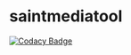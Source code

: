 # saintmediatool

[![Codacy Badge](https://api.codacy.com/project/badge/Grade/31fd3d35c8eb40d09409afb9ec9d7167)](https://app.codacy.com/gh/saintmood/saintmediatool?utm_source=github.com&utm_medium=referral&utm_content=saintmood/saintmediatool&utm_campaign=Badge_Grade_Settings)
